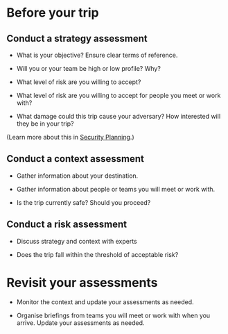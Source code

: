 [Title]: # (Strategic Questions)
[Order]: # (0)

# Before your trip

## Conduct a strategy assessment

*   What is your objective? Ensure clear terms of reference.
    
*   Will you or your team be high or low profile? Why?
    
*   What level of risk are you willing to accept?
    
*   What level of risk are you willing to accept for people you meet or work with?
    
*   What damage could this trip cause your adversary? How interested will they be in your trip?
    
(Learn more about this in [Security Planning](umbrella://lesson/security-planning).)
  
## Conduct a context assessment    

*   Gather information about your destination.

*	Gather information about people or teams you will meet or work with.

*	Is the trip currently safe? Should you proceed?  

## Conduct a risk assessment

*   Discuss strategy and context with experts

*	Does the trip fall within the threshold of acceptable risk?

# Revisit your assessments

*   Monitor the context and update your assessments as needed.

*	Organise briefings from teams you will meet or work with when you arrive. Update your assessments as needed. 

